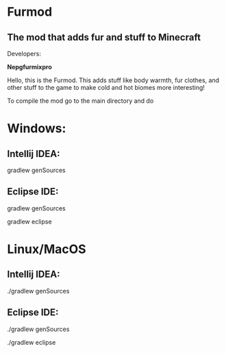 # Furmod
## The mod that adds fur and stuff to Minecraft

Developers: 

**Nepgfurmixpro**

Hello, this is the Furmod. This adds stuff like body warmth, fur clothes, and other stuff to the game to make cold and hot biomes more interesting!


To compile the mod go to the main directory and do
# Windows:
## Intellij IDEA:
gradlew genSources
## Eclipse IDE:
gradlew genSources

gradlew eclipse
# Linux/MacOS
## Intellij IDEA:
./gradlew genSources
## Eclipse IDE:
./gradlew genSources

./gradlew eclipse
